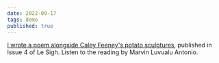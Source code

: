 ```yaml
---
date: 2022-09-17
tags: demo
published: true
---
```


[I wrote a poem alongside Caley Feeney's potato sculptures](https://www.le-sigh.com/issue-04-caley-feeney-amy-ching-yan-lam-en), published in Issue 4 of Le Sigh. Listen to the reading by Marvin Luvualu Antonio. 